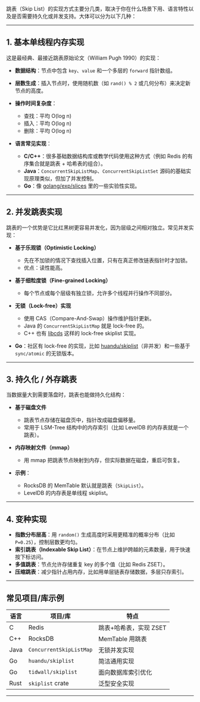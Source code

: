 跳表（Skip List）的实现方式主要分几类，取决于你在什么场景下用、语言特性以及是否需要持久化或并发支持。大体可以分为以下几种：

---

## **1. 基本单线程内存实现**

这是最经典、最接近跳表原始论文（William Pugh 1990）的实现：

* **数据结构**：节点中包含 `key`、`value` 和一个多层的 `forward` 指针数组。
* **层数生成**：插入节点时，使用随机数（如 `rand() % 2` 或几何分布）来决定新节点的高度。
* **操作时间复杂度**：

  * 查找：平均 O(log n)
  * 插入：平均 O(log n)
  * 删除：平均 O(log n)
* **语言常见实现**：

  * **C/C++**：很多基础数据结构库或教学代码使用这种方式（例如 Redis 的有序集合就是跳表 + 哈希表的组合）。
  * **Java**：`ConcurrentSkipListMap`、`ConcurrentSkipListSet` 源码的基础实现原理类似，但加了并发控制。
  * **Go**：像 [golang/exp/slices](https://pkg.go.dev/golang.org/x/exp) 里的一些实验性实现。

---

## **2. 并发跳表实现**

跳表的一个优势是它比红黑树更容易并发化，因为层级之间相对独立。常见并发实现：

* **基于乐观锁（Optimistic Locking）**

  * 先在不加锁的情况下查找插入位置，只有在真正修改链表指针时才加锁。
  * 优点：读性能高。
* **基于细粒度锁（Fine-grained Locking）**

  * 每个节点或每个层级有独立锁，允许多个线程并行操作不同部分。
* **无锁（Lock-free）实现**

  * 使用 CAS（Compare-And-Swap）操作维护指针更新。
  * Java 的 `ConcurrentSkipListMap` 就是 lock-free 的。
  * C++ 也有 [libcds](https://github.com/khizmax/libcds) 这样的 lock-free skiplist 实现。
* **Go**：社区有 lock-free 的实现，比如 [huandu/skiplist](https://github.com/huandu/skiplist)（非并发）和一些基于 `sync/atomic` 的无锁版本。

---

## **3. 持久化 / 外存跳表**

当数据量大到需要落盘时，跳表也能做持久化结构：

* **基于磁盘文件**

  * 跳表节点存储在磁盘页中，指针改成磁盘偏移量。
  * 常用于 LSM-Tree 结构中的内存索引（比如 LevelDB 的内存表就是一个跳表）。
* **内存映射文件（mmap）**

  * 用 mmap 把跳表节点映射到内存，但实际数据在磁盘，重启可恢复。
* **示例**：

  * RocksDB 的 MemTable 默认就是跳表（`SkipList`）。
  * LevelDB 的内存表是单线程 skiplist。

---

## **4. 变种实现**

* **指数分布层高**：用 `random()` 生成高度时采用更精准的概率分布（比如 `P=0.25`），控制层数更均匀。
* **索引跳表（Indexable Skip List）**：在节点上维护跨越的元素数量，用于快速按下标访问。
* **多值跳表**：节点允许存储重复 key 的多个值（比如 Redis ZSET）。
* **压缩跳表**：减少指针占用内存，比如用单层链表存储数据，多层只存索引。

---

## **常见项目/库示例**

| 语言   | 项目/库                    | 特点             |
| ---- | ----------------------- | -------------- |
| C    | Redis                   | 跳表+哈希表，实现 ZSET |
| C++  | RocksDB                 | MemTable 用跳表   |
| Java | `ConcurrentSkipListMap` | 无锁并发实现         |
| Go   | `huandu/skiplist`       | 简洁通用实现         |
| Go   | `tidwall/skiplist`      | 面向数据库索引优化      |
| Rust | `skiplist` crate        | 泛型安全实现         |

---
